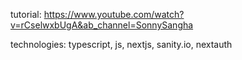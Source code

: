 tutorial: https://www.youtube.com/watch?v=rCselwxbUgA&ab_channel=SonnySangha

technologies: typescript, js, nextjs, sanity.io, nextauth
